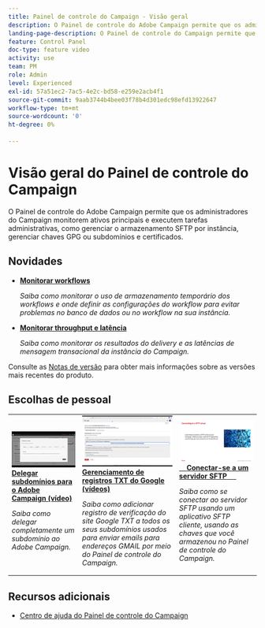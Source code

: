 ```yaml
---
title: Painel de controle do Campaign - Visão geral
description: O Painel de controle do Adobe Campaign permite que os administradores do Adobe Campaign monitorem ativos principais e executem tarefas administrativas, como gerenciar o armazenamento SFTP por instância, gerenciar chaves GPG ou subdomínios e certificados.
landing-page-description: O Painel de controle do Campaign permite que os administradores do Campaign monitorem ativos principais e executem tarefas administrativas, como gerenciar o armazenamento SFTP, chaves GPG ou subdomínios e certificados.
feature: Control Panel
doc-type: feature video
activity: use
team: PM
role: Admin
level: Experienced
exl-id: 57a51ec2-7ac5-4e2c-bd58-e259e2acb4f1
source-git-commit: 9aab3744b4bee03f78b4d301edc98efd13922647
workflow-type: tm+mt
source-wordcount: '0'
ht-degree: 0%

---
```


# Visão geral do Painel de controle do Campaign

O Painel de controle do Adobe Campaign permite que os administradores do Campaign monitorem ativos principais e executem tarefas administrativas, como gerenciar o armazenamento SFTP por instância, gerenciar chaves GPG ou subdomínios e certificados.

## Novidades

* **[Monitorar workflows](/help/performance-monitoring/monitor-workflows.md)**

   *Saiba como monitorar o uso de armazenamento temporário dos workflows e onde definir as configurações do workflow para evitar problemas no banco de dados ou no workflow na sua instância.*

* **[Monitorar throughput e latência](/help/performance-monitoring/monitor-throughputs-and-latency.md)**

   *Saiba como monitorar os resultados do delivery e as latências de mensagem transacional da instância do Campaign.*

Consulte as [Notas de versão](https://experienceleague.adobe.com/docs/control-panel/using/release-notes.html?lang=pt-BR) para obter mais informações sobre as versões mais recentes do produto.

## Escolhas de pessoal

<table>
<tr>
  <td>
    <a href="./subdomains-and-certificates/subdomain-delegation.md"> 
      <img alt="Delegar subdomínios para o Adobe Campaign (vídeo)" src="./assets/31390.jpg"/>
    </a>
    <div>
      <a href="./subdomains-and-certificates/subdomain-delegation.md">
    <strong>Delegar subdomínios para o Adobe Campaign (vídeo)</strong>
    </a>
    </div>
    <p>
    <em>Saiba como delegar completamente um subdomínio ao Adobe Campaign.</em>
    <p>
  </td>
   <td>
    <a href="./subdomains-and-certificates/google-txt-record-management.md">
      <img alt="Gerenciamento de registros TXT do Google (vídeos)" src="./assets/32369.jpg" />
    </a>
    <div>
    <a href="./subdomains-and-certificates/google-txt-record-management.md">
    <strong>Gerenciamento de registros TXT do Google (vídeos)</strong>
    </a>
    </div>
    <p>
    <em> Saiba como adicionar registro de verificação do site Google TXT a todos os seus subdomínios usados para enviar emails para endereços GMAIL por meio do Painel de controle do Campaign.</em>
    <p>
  </td>
  <td>
    <a href="./sftp-management/connect-to-sftp-server.md">
      <img alt="Conectar-se a um servidor SFTP" src="./assets/27263.jpg" />
    </a>
    <div>
      <a href="./sftp-management/connect-to-sftp-server.md">
    <strong>Conectar-se a um servidor SFTP</strong>
    </a>
    </div>
    <p>
    <em>Saiba como se conectar ao servidor SFTP usando um aplicativo SFTP cliente, usando as chaves que você armazenou no Painel de controle do Campaign. </em>
    <p>
  </td>
</tr>
</table>

## Recursos adicionais

* [Centro de ajuda do Painel de controle do Campaign](https://experienceleague.adobe.com/docs/control-panel/using/control-panel-home.html?lang=br)
